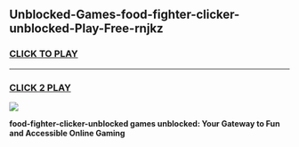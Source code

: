 
## Unblocked-Games-food-fighter-clicker-unblocked-Play-Free-rnjkz
<h3>
<a href="https://premium76.site?title=food-fighter-clicker-unblocked&ref=21A">CLICK TO PLAY</a></h3>
<hr>

<h3>
<a href="https://premium76.site?title=food-fighter-clicker-unblocked&ref=21A">CLICK 2 PLAY</a>
  
</h3>

<a href="https://premium76.site?title=food-fighter-clicker-unblocked&ref=21A"><img src="https://clearcache.store/games.png"></a>


**food-fighter-clicker-unblocked games unblocked: Your Gateway to Fun and Accessible Online Gaming**
